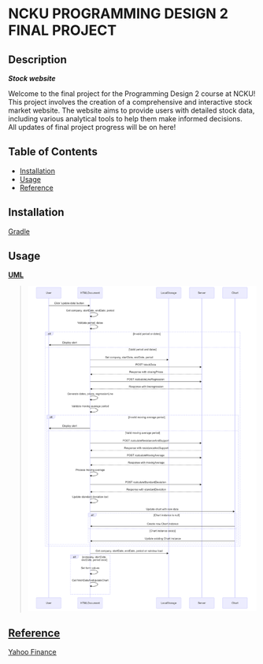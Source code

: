# NCKU PROGRAMMING DESIGN 2 FINAL PROJECT

## Description

***Stock website***<br>

Welcome to the final project for the Programming Design 2 course at NCKU! This project involves the creation of a comprehensive and interactive stock market website. The website aims to provide users with detailed stock data, including various analytical tools to help them make informed decisions.<br>
All updates of final project progress will be on here!

## Table of Contents
- [Installation](#installation)
- [Usage](#usage)
- [Reference](#reference)


## Installation

[Gradle](https://gradle.org/install/)

## Usage

**<u>UML<u>**<br>
>![Alt text](UML_graph.png)

## Reference

[Yahoo Finance](https://query1.finance.yahoo.com/v7/finance/download/%s?period1=%d&period2=%d&interval=1d&events=history)